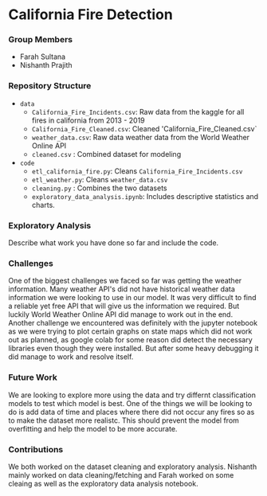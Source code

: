 # California Fire Detection

### Group Members
- Farah Sultana
- Nishanth Prajith

### Repository Structure
- `data`
  - `California_Fire_Incidents.csv`: Raw data from the kaggle for all fires in california from 2013 - 2019
  - `California_Fire_Cleaned.csv`: Cleaned 'California_Fire_Cleaned.csv`
  - `weather_data.csv`: Raw data weather data from the World Weather Online API
  - `cleaned.csv` : Combined dataset for modeling
- `code`
  - `etl_california_fire.py`: Cleans `California_Fire_Incidents.csv`
  - `etl_weather.py`: Cleans `weather_data.csv`
  - `cleaning.py` : Combines the two datasets
  - `exploratory_data_analysis.ipynb`: Includes descriptive statistics and charts. 

### Exploratory Analysis
Describe what work you have done so far and include the code. 

### Challenges
One of the biggest challenges we faced so far was getting the weather information. Many weather API's did not have historical weather data information we were looking to use in our model. It was very difficult to find a reliable yet free API that will give us the information we required. But luckily World Weather Online API did manage to work out in the end. Another challenge we encountered was definitely with the jupyter notebook as we were trying to plot certain graphs on state maps which did not work out as planned, as google colab for some reason did detect the necessary libraries even though they were installed. But after some heavy debugging it did manage to work and resolve itself.

### Future Work
We are looking to explore more using the data and try differnt classification models to test which model is best. One of the things we will be looking to do is add data of time and places where there did not occur any fires so as to make the dataset more realistc. This should prevent the model from overfitting and help the model to be more accurate.

### Contributions
We both worked on the dataset cleaning and exploratory analysis. Nishanth mainly worked on data cleaning/fetching and Farah worked on some cleaing as well as the exploratory data analysis notebook.
